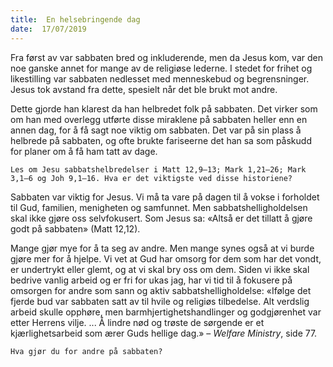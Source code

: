 ```yaml
---
title:  En helsebringende dag
date:  17/07/2019
---
```


Fra først av var sabbaten bred og inkluderende, men da Jesus kom, var den noe ganske annet for mange av de religiøse lederne. I stedet for frihet og likestilling var sabbaten nedlesset med menneskebud og begrensninger. Jesus tok avstand fra dette, spesielt når det ble brukt mot andre.

Dette gjorde han klarest da han helbredet folk på sabbaten. Det virker som om han med overlegg utførte disse miraklene på sabbaten heller enn en annen dag, for å få sagt noe viktig om sabbaten. Det var på sin plass å helbrede på sabbaten, og ofte brukte fariseerne det han sa som påskudd for planer om å få ham tatt av dage.

`Les om Jesu sabbatshelbredelser i Matt 12,9–13; Mark 1,21–26; Mark 3,1–6 og Joh 9,1–16. Hva er det viktigste ved disse historiene?`

Sabbaten var viktig for Jesus. Vi må ta vare på dagen til å vokse i forholdet til Gud, familien, menigheten og samfunnet. Men sabbatshelligholdelsen skal ikke gjøre oss selvfokusert. Som Jesus sa: «Altså er det tillatt å gjøre godt på sabbaten» (Matt 12,12).

Mange gjør mye for å ta seg av andre. Men mange synes også at vi burde gjøre mer for å hjelpe. Vi vet at Gud har omsorg for dem som har det vondt, er undertrykt eller glemt, og at vi skal bry oss om dem. Siden vi ikke skal bedrive vanlig arbeid og er fri for ukas jag, har vi tid til å fokusere på omsorgen for andre som sann og aktiv sabbatshelligholdelse: «Ifølge det fjerde bud var sabbaten satt av til hvile og religiøs tilbedelse. Alt verdslig arbeid skulle opphøre, men barmhjertighetshandlinger og godgjørenhet var etter Herrens vilje. ... Å lindre nød og trøste de sørgende er et kjærlighetsarbeid som ærer Guds hellige dag.» – _Welfare Ministry_, side 77.

`Hva gjør du for andre på sabbaten?`